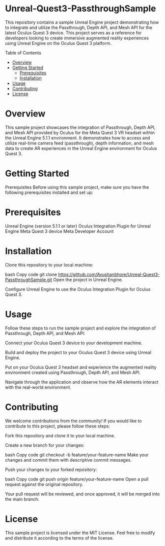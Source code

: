 # Unreal-Quest3-PassthroughSample

This repository contains a sample Unreal Engine project demonstrating how to integrate and utilize the Passthrough, Depth API, and Mesh API for the latest Oculus Quest 3 device. This project serves as a reference for developers looking to create immersive augmented reality experiences using Unreal Engine on the Oculus Quest 3 platform.

Table of Contents
- [Overview](#overview)
- [Getting Started](#getting-started)
  - [Prerequisites](#prerequisites)
  - [Installation](#installation)
- [Usage](#usage)
- [Contributing](#contributing)
- [License](#license)


# Overview
This sample project showcases the integration of Passthrough, Depth API, and Mesh API provided by Oculus for the Meta Quest 3 VR headset within the Unreal Engine 5.1.1 environment. It demonstrates how to access and utilize real-time camera feed (passthrough), depth information, and mesh data to create AR experiences in the Unreal Engine environment for Oculus Quest 3.

# Getting Started
Prerequisites
Before using this sample project, make sure you have the following prerequisites installed and set up:

# Prerequisites
Unreal Engine (version 5.1.1 or later)
Oculus Integration Plugin for Unreal Engine
Meta Quest 3 device
Meta Developer Account

# Installation
Clone this repository to your local machine:

bash
Copy code
git clone https://github.com/Ayushanbhore/Unreal-Quest3-PassthroughSample.git
Open the project in Unreal Engine.

Configure Unreal Engine to use the Oculus Integration Plugin for Oculus Quest 3.

# Usage
Follow these steps to run the sample project and explore the integration of Passthrough, Depth API, and Mesh API:

Connect your Oculus Quest 3 device to your development machine.

Build and deploy the project to your Oculus Quest 3 device using Unreal Engine.

Put on your Oculus Quest 3 headset and experience the augmented reality environment created using Passthrough, Depth API, and Mesh API.

Navigate through the application and observe how the AR elements interact with the real-world environment.

# Contributing
We welcome contributions from the community! If you would like to contribute to this project, please follow these steps:

Fork this repository and clone it to your local machine.

Create a new branch for your changes:

bash
Copy code
git checkout -b feature/your-feature-name
Make your changes and commit them with descriptive commit messages.

Push your changes to your forked repository:

bash
Copy code
git push origin feature/your-feature-name
Open a pull request against the original repository.

Your pull request will be reviewed, and once approved, it will be merged into the main branch.

# License
This sample project is licensed under the MIT License. Feel free to modify and distribute it according to the terms of the license.


